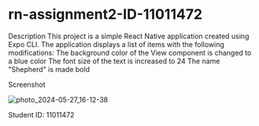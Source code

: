 # rn-assignment2-ID-11011472

Description
This project is a simple React Native application created using Expo CLI. The application displays a list of items with the following modifications:
The background color of the View component is changed to a blue color
The font size of the text is increased to 24
The name "Shepherd" is made bold

Screenshot

![photo_2024-05-27_16-12-38](https://github.com/ShepTaltal/rn-assignment2-ID-11011472/assets/170262682/4a8e25ca-58cc-4a92-a47c-40928cfc3114)

Student ID: 11011472
